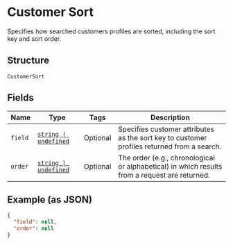 
# Customer Sort

Specifies how searched customers profiles are sorted, including the sort key and sort order.

## Structure

`CustomerSort`

## Fields

| Name | Type | Tags | Description |
|  --- | --- | --- | --- |
| `field` | [`string \| undefined`](../../doc/models/customer-sort-field.md) | Optional | Specifies customer attributes as the sort key to customer profiles returned from a search. |
| `order` | [`string \| undefined`](../../doc/models/sort-order.md) | Optional | The order (e.g., chronological or alphabetical) in which results from a request are returned. |

## Example (as JSON)

```json
{
  "field": null,
  "order": null
}
```

